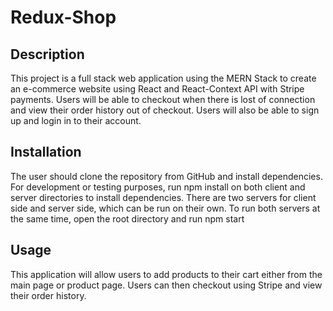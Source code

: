 # Redux-Shop

## Description

This project is a full stack web application using the MERN Stack to create an e-commerce website using React and React-Context API with Stripe payments. Users will be able to checkout when there is lost of connection and view their order history out of checkout. Users will also be able to sign up and login in to their account.


## Installation

The user should clone the repository from GitHub and install dependencies. For development or testing purposes, run npm install on both client and server directories to install dependencies. There are two servers for client side and server side, which can be run on their own. To run both servers at the same time, open the root directory and run npm start

## Usage

This application will allow users to add products to their cart either from the main page or product page. Users can then checkout using Stripe and view their order history.

